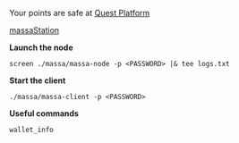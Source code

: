 
 Your points are safe at [Quest Platform](https://dashboard.massa.net/)

[massaStation](https://docs.massa.net/docs/massaStation/home)


**Launch the node**

```
screen ./massa/massa-node -p <PASSWORD> |& tee logs.txt
```

**Start the client**

```
./massa/massa-client -p <PASSWORD>
```

**Useful commands**


```
wallet_info
```
